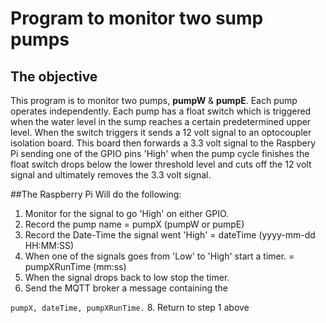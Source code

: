 # Program to monitor two sump pumps
## The objective
This program is to monitor two pumps, **pumpW** & **pumpE**. Each pump operates independently. Each pump has a float switch which is triggered when the water level in the sump reaches a certain predetermined upper level. When the switch triggers it sends a 12 volt signal to an optocoupler isolation board. This board then forwards a 3.3 volt signal to the Raspbery Pi sending one of the GPIO pins 'High' when the pump cycle finishes the float switch drops below the lower threshold level and cuts off the 12 volt signal and ultimately removes the 3.3 volt signal.

##The Raspberry Pi
Will do the following:
1. Monitor for the signal to go 'High' on either GPIO.
2. Record the pump name = pumpX (pumpW or pumpE)
3. Record the Date-Time the signal went 'High' = dateTime (yyyy-mm-dd HH:MM:SS)
4. When one of the signals goes from 'Low' to 'High' start a timer. = pumpXRunTime (mm:ss)
5. When the signal drops back to low stop the timer.
6. Send the MQTT broker a message containing the
    
```pumpX, dateTime, pumpXRunTime.```
8. Return to step 1 above
